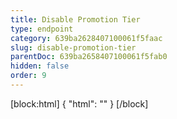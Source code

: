 ```yaml
---
title: Disable Promotion Tier
type: endpoint
category: 639ba2628407100061f5faac
slug: disable-promotion-tier
parentDoc: 639ba2658407100061f5fab0
hidden: false
order: 9
---
```

[block:html]
{
  "html": "<style>\n.LanguagePicker-divider { \n  display: none; }\n  \n[title=\"Toggle library\"] { \n  display: none; }\n</style>"
}
[/block]